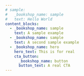 ```yaml
---
# sample:
#   _bookshop_name: sample
#   text: Hello World
content_blocks:
  - _bookshop_name: sample
    text: A sample example
  - _bookshop_name: sample
    text: A second sample example
  - _bookshop_name: hero
    hero_text: This is for real
    cta_button:
      _bookshop_name: button
      button_text: A real CTA
---
```

